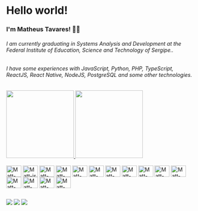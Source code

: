 # Hello world!

### I'm Matheus Tavares! 👨‍🚀
###### I am currently graduating in Systems Analysis and Development at the Federal Institute of Education, Science and Technology of Sergipe..

###### I have some experiences with JavaScript, Python, PHP, TypeScript, ReactJS, React Native, NodeJS, PostgreSQL and some other technologies.

##
<div>
  <a href="https://github.com/matt-tavares" />
  <img height="180em" src="https://github-readme-stats.vercel.app/api?username=matt-tavares&show_icons=true&theme=dark" />
  <img height="180em" src="https://github-readme-stats.vercel.app/api/top-langs/?username=matt-tavares&layout=compact&theme=dark" />
</div>

<div style="display: inline_block"><br>
  <a href="https://ubuntu.com/" ><img align="center" alt="Matt-ubuntu" height="30" width="40" src="https://cdn.jsdelivr.net/gh/devicons/devicon/icons/ubuntu/ubuntu-plain.svg" ></a>
  <a href="https://javascript.info/" ><img align="center" alt="Matt-js" height="30" width="40" src="https://cdn.jsdelivr.net/gh/devicons/devicon/icons/javascript/javascript-original.svg" ></a>
  <a href="https://www.typescriptlang.org/"><img align="center" alt="Matt-Ts" height="30" width="40" src="https://cdn.jsdelivr.net/gh/devicons/devicon/icons/typescript/typescript-original.svg" ></a>
  <a href="https://www.python.org/"><img align="center" alt="Matt-Py" height="30" width="40" src="https://cdn.jsdelivr.net/gh/devicons/devicon/icons/python/python-original.svg" ></a>
  <a href="https://www.php.net/"><img align="center" alt="Matt-Php" height="30" width="40" src="https://cdn.jsdelivr.net/gh/devicons/devicon/icons/php/php-original.svg" ></a>
  <a href="https://pt-br.reactjs.org/"><img align="center" alt="Matt-nodeJS" height="30" width="40" src="https://cdn.jsdelivr.net/gh/devicons/devicon/icons/react/react-original-wordmark.svg" ></a>
  <a href="https://reactnative.dev/"><img align="center" alt="Matt-React" height="30" width="40" src="https://cdn.jsdelivr.net/gh/devicons/devicon/icons/react/react-original.svg" ></a>
  <a href="https://nodejs.org/en/"><img align="center" alt="Matt-nodeJS" height="30" width="40" src="https://cdn.jsdelivr.net/gh/devicons/devicon/icons/nodejs/nodejs-original.svg" ></a>
  <a href="https://jquery.com/"><img align="center" alt="Matt-JQuery" height="30" width="40" src="https://cdn.jsdelivr.net/gh/devicons/devicon/icons/jquery/jquery-original.svg" ></a>
  <a href="https://developer.mozilla.org/pt-BR/docs/Web/HTML"><img align="center" alt="Matt-HTML" height="30" width="40" src="https://cdn.jsdelivr.net/gh/devicons/devicon/icons/html5/html5-original.svg" ></a>
  <a href="https://www.w3schools.com/css/"><img align="center" alt="Matt-CSS" height="30" width="40" src="https://cdn.jsdelivr.net/gh/devicons/devicon/icons/css3/css3-original.svg" ></a>
  <a href="https://www.postgresql.org/"><img align="center" alt="Matt-Postgres" height="30" width="40" src="https://cdn.jsdelivr.net/gh/devicons/devicon/icons/postgresql/postgresql-original.svg"></a>
  <a href="https://www.mysql.com/"><img align="center" alt="Matt-MySQL" height="30" width="40" src="https://cdn.jsdelivr.net/gh/devicons/devicon/icons/mysql/mysql-original.svg" ></a>
  <a href="https://firebase.google.com/docs"><img align="center" alt="Matt-Firebase" height="30" width="40" src="https://cdn.jsdelivr.net/gh/devicons/devicon/icons/firebase/firebase-plain.svg" ></a>
  <a href="https://getbootstrap.com/"><img align="center" alt="Matt-Bootstrap" height="30" width="40" src="https://cdn.jsdelivr.net/gh/devicons/devicon/icons/bootstrap/bootstrap-original.svg" ></a>
</div>

##
<div>
  <a href="https://www.linkedin.com/in/matheus-tavares-0a1661186/" target="_blank" ><img src="https://img.shields.io/badge/linkedin-%230077B5.svg?&style=for-the-badge&logo=linkedin&logoColor=white" target="_blank" ><a/>
  <a href="https://www.instagram.com/mattheusdev/" target="_blank" ><img src="https://img.shields.io/badge/instagram-%23E4405F.svg?&style=for-the-badge&logo=instagram&logoColor=white" target="_blank"><a/>
    <a href="https://t.me/mattheusdev/" target="_blank" ><img src="https://img.shields.io/badge/Telegram-2CA5E0?style=for-the-badge&logo=telegram&logoColor=white" target="_blank"><a/>
</div>
